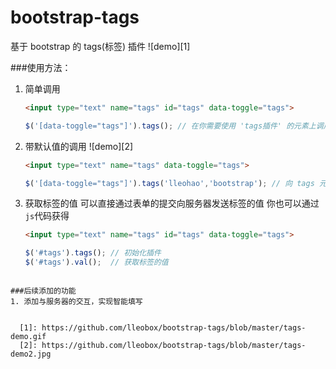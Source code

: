 # bootstrap-tags
基于 bootstrap 的 tags(标签) 插件
![demo][1]

###使用方法：
1. 简单调用
    ```html
    <input type="text" name="tags" id="tags" data-toggle="tags">
    ```
    
    ```javascript
    $('[data-toggle="tags"]').tags(); // 在你需要使用 'tags插件' 的元素上调用 tags()方法
    ```

2. 带默认值的调用
    ![demo][2]
    ```html
    <input type="text" name="tags" data-toggle="tags">
    ```
    
    ```javascript
    $('[data-toggle="tags"]').tags('lleohao','bootstrap'); // 向 tags 元素中传入参数
    ```

3. 获取标签的值
可以直接通过表单的提交向服务器发送标签的值
你也可以通过`js`代码获得
    ```html
    <input type="text" name="tags" id="tags" data-toggle="tags">
    ```
    
    ```javascript
    $('#tags').tags(); // 初始化插件
    $('#tags').val();  // 获取标签的值
```

###后续添加的功能
1. 添加与服务器的交互，实现智能填写


  [1]: https://github.com/lleobox/bootstrap-tags/blob/master/tags-demo.gif
  [2]: https://github.com/lleobox/bootstrap-tags/blob/master/tags-demo2.jpg
